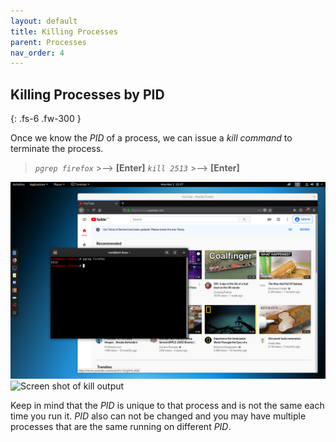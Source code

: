 ```yaml
---
layout: default
title: Killing Processes
parent: Processes
nav_order: 4
---
```


## Killing Processes by PID
{: .fs-6 .fw-300 }

Once we know the _PID_ of a process, we can issue a _kill command_ to terminate the process.

> *`pgrep firefox`*  >-->  **[Enter]**
> *`kill 2513`*  >-->  **[Enter]**

![Screen shot of PID](/docs/images/processes/kill_1.png "PID")
![Screen shot of kill output](../images/processes/kill_2.png "kill output")

Keep in mind that the _PID_ is unique to that process and is not the same each time you run it. _PID_ also can not be changed and you may have multiple processes that are the same running on different _PID_.